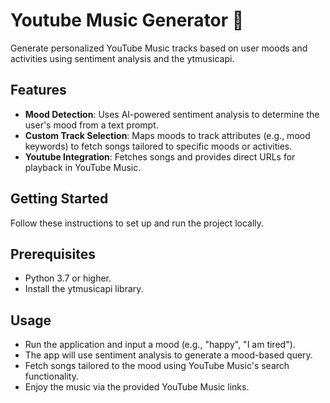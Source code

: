 # Youtube Music Generator 🎵
Generate personalized YouTube Music tracks based on user moods and activities using sentiment analysis and the ytmusicapi.

## Features
- **Mood Detection**: Uses AI-powered sentiment analysis to determine the user's mood from a text prompt.
- **Custom Track Selection**: Maps moods to track attributes (e.g., mood keywords) to fetch songs tailored to specific moods or activities.
- **Youtube Integration**: Fetches songs and provides direct URLs for playback in YouTube Music.

## Getting Started
Follow these instructions to set up and run the project locally.

## Prerequisites
- Python 3.7 or higher.
- Install the ytmusicapi library.

## Usage
- Run the application and input a mood (e.g., "happy", "I am tired").
- The app will use sentiment analysis to generate a mood-based query.
- Fetch songs tailored to the mood using YouTube Music's search functionality.
- Enjoy the music via the provided YouTube Music links.
